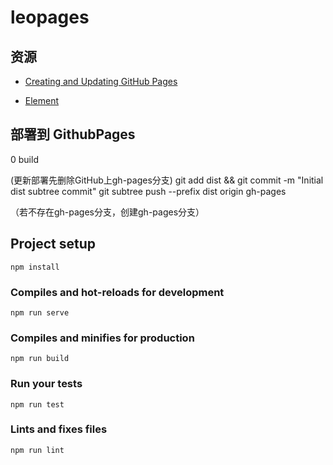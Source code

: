 # leopages

## 资源
- [Creating and Updating GitHub Pages](https://bytefish.de/blog/github_pages/)

- [Element](http://element-cn.eleme.io/#/zh-CN/component/layout)

## 部署到 GithubPages
0 build 

(更新部署先删除GitHub上gh-pages分支)
git add dist && git commit -m "Initial dist subtree commit"
git subtree push --prefix dist origin gh-pages

（若不存在gh-pages分支，创建gh-pages分支）



## Project setup
```
npm install
```

### Compiles and hot-reloads for development
```
npm run serve
```

### Compiles and minifies for production
```
npm run build
```

### Run your tests
```
npm run test
```

### Lints and fixes files
```
npm run lint
```
